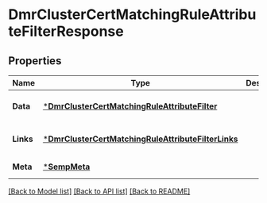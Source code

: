 # DmrClusterCertMatchingRuleAttributeFilterResponse

## Properties
Name | Type | Description | Notes
------------ | ------------- | ------------- | -------------
**Data** | [***DmrClusterCertMatchingRuleAttributeFilter**](DmrClusterCertMatchingRuleAttributeFilter.md) |  | [optional] [default to null]
**Links** | [***DmrClusterCertMatchingRuleAttributeFilterLinks**](DmrClusterCertMatchingRuleAttributeFilterLinks.md) |  | [optional] [default to null]
**Meta** | [***SempMeta**](SempMeta.md) |  | [default to null]

[[Back to Model list]](../README.md#documentation-for-models) [[Back to API list]](../README.md#documentation-for-api-endpoints) [[Back to README]](../README.md)

